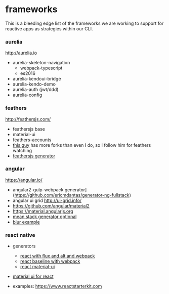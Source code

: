 # frameworks
This is a bleeding edge list of the frameworks we are working to support for reactive apps as strategies within our CLI.

### aurelia 
http://aurelia.io

- aurelia-skeleton-navigation
   * webpack-typescript
   * es2016
- aurelia-kendoui-bridge
- aurelia-kendo-demo
- aurelia-auth (jwt/ddd)
- aurelia-config


### feathers
http://feathersjs.com/

- feathersjs base
- material-ui
- feathers-accounts
- [this guy](http://kulakowka.com/) has more forks than even I do, so I follow him for feathers watching
- [feathersjs generator](https://github.com/feathersjs/generator-feathers)

### angular
https://angular.io/

 - angular2-gulp-webpack generator](https://github.com/ericmdantas/generator-ng-fullstack)
 - angular ui grid http://ui-grid.info/
 - https://github.com/angular/material2
 - https://material.angularjs.org
 - [mean stack generator optional](https://github.com/angular-fullstack/generator-angular-fullstack)
 - [blur example](https://github.com/akveo/blur-admin)
 
### react native 
- generators
    * [react with flux and alt and webpack](https://github.com/weblogixx/generator-react-webpack-alt)
    * [react baseline with webpack](https://github.com/newtriks/generator-react-webpack)
    * [react material-ui](https://www.npmjs.com/package/generator-material-react)

- [material ui for react](http://www.material-ui.com)
- examples: https://www.reactstarterkit.com
 
